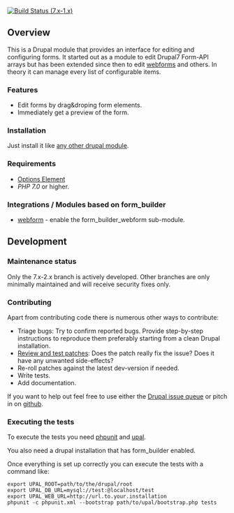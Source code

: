 [![Build Status (7.x-1.x)](https://travis-ci.org/moreonion/form_builder.svg?branch=7.x-2.x)](https://travis-ci.org/torotil/form_builder)

## Overview

This is a Drupal module that provides an interface for editing and configuring forms. It started out as a module to edit Drupal7 Form-API arrays but has been extended since then to edit [webforms](https://www.drupal.org/project/webform) and others. In theory it can manage every list of configurable items.

### Features

* Edit forms by drag&droping form elements.
* Immediately get a preview of the form.

### Installation

Just install it like [any other drupal module](https://www.drupal.org/documentation/install/modules-themes/modules-7).

### Requirements

* [Options Element](https://www.drupal.org/project/options_element)
* _PHP 7.0_ or higher.

### Integrations / Modules based on form_builder

* [webform](https://www.drupal.org/project/webform) - enable the form_builder_webform sub-module.


## Development

### Maintenance status

Only the 7.x-2.x branch is actively developed. Other branches are only minimally maintained and will receive security fixes only.

### Contributing

Apart from contributing code there is numerous other ways to contribute:

* Triage bugs: Try to confirm reported bugs. Provide step-by-step instructions to reproduce them preferably starting from a clean Drupal installation.
* [Review and test patches](https://www.drupal.org/patch/review): Does the patch really fix the issue? Does it have any unwanted side-effects?
* Re-roll patches against the latest dev-version if needed.
* Write tests.
* Add documentation.

If you want to help out feel free to use either the [Drupal issue queue](https://www.drupal.org/project/issues/form_builder) or pitch in on [github](https://github.com/torotil/form_builder).

### Executing the tests

To execute the tests you need [phpunit](https://phpunit.de) and [upal](https://github.com/torotil/upal).

You also need a drupal installation that has form_builder enabled.

Once everything is set up correctly you can execute the tests with a command like:

    export UPAL_ROOT=path/to/the/drupal/root
    export UPAL_DB_URL=mysql://test:@localhost/test
    export UPAL_WEB_URL=http://url.to.your.installation
    phpunit -c phpunit.xml --bootstrap path/to/upal/bootstrap.php tests
